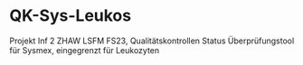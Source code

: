 # QK-Sys-Leukos
Projekt Inf 2 ZHAW LSFM FS23, Qualitätskontrollen Status Überprüfungstool für Sysmex, eingegrenzt für Leukozyten
